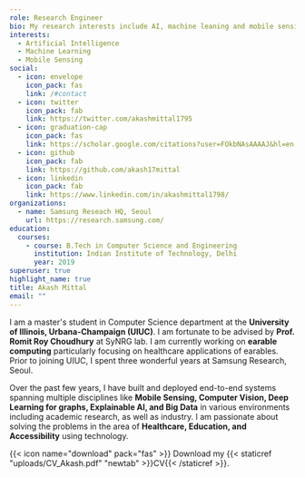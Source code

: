 ```yaml
---
role: Research Engineer
bio: My research interests include AI, machine leaning and mobile sensing.
interests:
  - Artificial Intelligence
  - Machine Learning
  - Mobile Sensing
social:
  - icon: envelope
    icon_pack: fas
    link: /#contact
  - icon: twitter
    icon_pack: fab
    link: https://twitter.com/akashmittal1795
  - icon: graduation-cap
    icon_pack: fas
    link: https://scholar.google.com/citations?user=FOkbNAsAAAAJ&hl=en
  - icon: github
    icon_pack: fab
    link: https://github.com/akash17mittal
  - icon: linkedin
    icon_pack: fab
    link: https://www.linkedin.com/in/akashmittal1798/
organizations:
  - name: Samsung Reseach HQ, Seoul
    url: https://research.samsung.com/
education:
  courses:
    - course: B.Tech in Computer Science and Engineering
      institution: Indian Institute of Technology, Delhi
      year: 2019
superuser: true
highlight_name: true
title: Akash Mittal
email: ""
---
```

I am a master's student in Computer Science department at the **University of Illinois, Urbana-Champaign (UIUC)**. I am fortunate to be advised by **Prof. Romit Roy Choudhury** at SyNRG lab. I am currently working on **earable computing** particularly focusing on healthcare applications of earables. Prior to joining UIUC, I spent three wonderful years at Samsung Research, Seoul.

Over the past few years, I have built and deployed end-to-end systems spanning multiple disciplines like **Mobile Sensing, Computer Vision, Deep Learning for graphs, Explainable AI, and Big Data** in various environments including academic research, as well as industry. I am passionate about solving the problems in the area of **Healthcare, Education, and Accessibility** using technology.

{{< icon name="download" pack="fas" >}} Download my {{< staticref "uploads/CV_Akash.pdf" "newtab" >}}CV{{< /staticref >}}.

